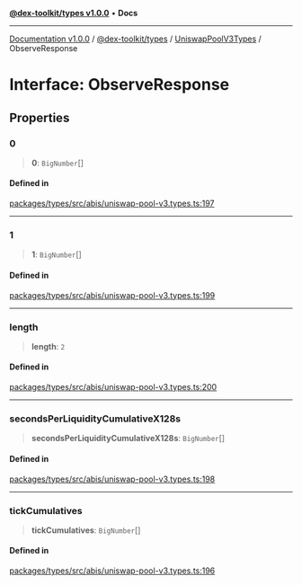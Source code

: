 [**@dex-toolkit/types v1.0.0**](../../../README.md) • **Docs**

***

[Documentation v1.0.0](../../../../../packages.md) / [@dex-toolkit/types](../../../README.md) / [UniswapPoolV3Types](../README.md) / ObserveResponse

# Interface: ObserveResponse

## Properties

### 0

> **0**: `BigNumber`[]

#### Defined in

[packages/types/src/abis/uniswap-pool-v3.types.ts:197](https://github.com/niZmosis/dex-toolkit/blob/3d8b41b44787b30fbea5de3ab4737662ffb61bc8/packages/types/src/abis/uniswap-pool-v3.types.ts#L197)

***

### 1

> **1**: `BigNumber`[]

#### Defined in

[packages/types/src/abis/uniswap-pool-v3.types.ts:199](https://github.com/niZmosis/dex-toolkit/blob/3d8b41b44787b30fbea5de3ab4737662ffb61bc8/packages/types/src/abis/uniswap-pool-v3.types.ts#L199)

***

### length

> **length**: `2`

#### Defined in

[packages/types/src/abis/uniswap-pool-v3.types.ts:200](https://github.com/niZmosis/dex-toolkit/blob/3d8b41b44787b30fbea5de3ab4737662ffb61bc8/packages/types/src/abis/uniswap-pool-v3.types.ts#L200)

***

### secondsPerLiquidityCumulativeX128s

> **secondsPerLiquidityCumulativeX128s**: `BigNumber`[]

#### Defined in

[packages/types/src/abis/uniswap-pool-v3.types.ts:198](https://github.com/niZmosis/dex-toolkit/blob/3d8b41b44787b30fbea5de3ab4737662ffb61bc8/packages/types/src/abis/uniswap-pool-v3.types.ts#L198)

***

### tickCumulatives

> **tickCumulatives**: `BigNumber`[]

#### Defined in

[packages/types/src/abis/uniswap-pool-v3.types.ts:196](https://github.com/niZmosis/dex-toolkit/blob/3d8b41b44787b30fbea5de3ab4737662ffb61bc8/packages/types/src/abis/uniswap-pool-v3.types.ts#L196)
